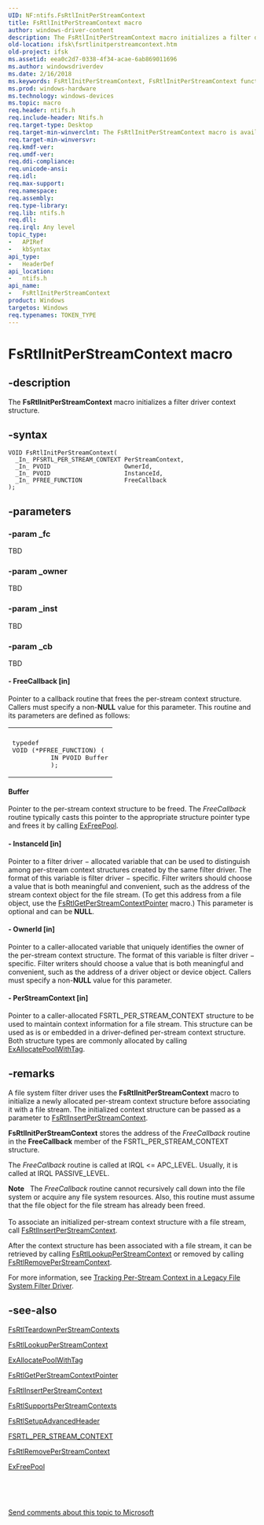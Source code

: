 ```yaml
---
UID: NF:ntifs.FsRtlInitPerStreamContext
title: FsRtlInitPerStreamContext macro
author: windows-driver-content
description: The FsRtlInitPerStreamContext macro initializes a filter driver context structure.
old-location: ifsk\fsrtlinitperstreamcontext.htm
old-project: ifsk
ms.assetid: eea0c2d7-0338-4f34-acae-6ab869011696
ms.author: windowsdriverdev
ms.date: 2/16/2018
ms.keywords: FsRtlInitPerStreamContext, FsRtlInitPerStreamContext function [Installable File System Drivers], fsrtlref_13a48f5e-d3e7-49fa-8c4c-bb2d061f2b2a.xml, ifsk.fsrtlinitperstreamcontext, ntifs/FsRtlInitPerStreamContext
ms.prod: windows-hardware
ms.technology: windows-devices
ms.topic: macro
req.header: ntifs.h
req.include-header: Ntifs.h
req.target-type: Desktop
req.target-min-winverclnt: The FsRtlInitPerStreamContext macro is available on Microsoft Windows XP and later, and on the Update Rollup for Windows 2000 Service Pack 4 (SP4).
req.target-min-winversvr: 
req.kmdf-ver: 
req.umdf-ver: 
req.ddi-compliance: 
req.unicode-ansi: 
req.idl: 
req.max-support: 
req.namespace: 
req.assembly: 
req.type-library: 
req.lib: ntifs.h
req.dll: 
req.irql: Any level
topic_type:
-	APIRef
-	kbSyntax
api_type:
-	HeaderDef
api_location:
-	ntifs.h
api_name:
-	FsRtlInitPerStreamContext
product: Windows
targetos: Windows
req.typenames: TOKEN_TYPE
---
```


# FsRtlInitPerStreamContext macro


## -description


The <b>FsRtlInitPerStreamContext</b> macro initializes a filter driver context structure. 


## -syntax


````
VOID FsRtlInitPerStreamContext(
  _In_ PFSRTL_PER_STREAM_CONTEXT PerStreamContext,
  _In_ PVOID                     OwnerId,
  _In_ PVOID                     InstanceId,
  _In_ PFREE_FUNCTION            FreeCallback
);
````


## -parameters




### -param _fc

TBD


### -param _owner

TBD


### -param _inst

TBD


### -param _cb

TBD






#### - FreeCallback [in]

Pointer to a callback routine that frees the per-stream context structure. Callers must specify a non-<b>NULL</b> value for this parameter. This routine and its parameters are defined as follows: 

<div class="code"><span codelanguage=""><table>
<tr>
<th></th>
</tr>
<tr>
<td>
<pre>typedef
VOID (*PFREE_FUNCTION) (
          IN PVOID Buffer
          );</pre>
</td>
</tr>
</table></span></div>




#### Buffer

Pointer to the per-stream context structure to be freed. The <i>FreeCallback</i> routine typically casts this pointer to the appropriate structure pointer type and frees it by calling <a href="..\wdm\nf-wdm-exfreepool.md">ExFreePool</a>. 


#### - InstanceId [in]

Pointer to a filter driver − allocated variable that can be used to distinguish among per-stream context structures created by the same filter driver. The format of this variable is filter driver − specific. Filter writers should choose a value that is both meaningful and convenient, such as the address of the stream context object for the file stream. (To get this address from a file object, use the <a href="..\ntifs\nf-ntifs-fsrtlgetperstreamcontextpointer.md">FsRtlGetPerStreamContextPointer</a> macro.) This parameter is optional and can be <b>NULL</b>. 


#### - OwnerId [in]

Pointer to a caller-allocated variable that uniquely identifies the owner of the per-stream context structure. The format of this variable is filter driver − specific. Filter writers should choose a value that is both meaningful and convenient, such as the address of a driver object or device object. Callers must specify a non-<b>NULL</b> value for this parameter. 


#### - PerStreamContext [in]

Pointer to a caller-allocated FSRTL_PER_STREAM_CONTEXT structure to be used to maintain context information for a file stream. This structure can be used as is or embedded in a driver-defined per-stream context structure. Both structure types are commonly allocated by calling <a href="..\wdm\nf-wdm-exallocatepoolwithtag.md">ExAllocatePoolWithTag</a>. 


## -remarks



A file system filter driver uses the <b>FsRtlInitPerStreamContext</b> macro to initialize a newly allocated per-stream context structure before associating it with a file stream. The initialized context structure can be passed as a parameter to <a href="..\ntifs\nf-ntifs-fsrtlinsertperstreamcontext.md">FsRtlInsertPerStreamContext</a>. 

<b>FsRtlInitPerStreamContext</b> stores the address of the <i>FreeCallback</i> routine in the <b>FreeCallback</b> member of the FSRTL_PER_STREAM_CONTEXT structure. 

The <i>FreeCallback</i> routine is called at IRQL &lt;= APC_LEVEL. Usually, it is called at IRQL PASSIVE_LEVEL. 

<div class="alert"><b>Note</b>    The <i>FreeCallback</i> routine cannot recursively call down into the file system or acquire any file system resources. Also, this routine must assume that the file object for the file stream has already been freed. </div>
<div> </div>
To associate an initialized per-stream context structure with a file stream, call <a href="..\ntifs\nf-ntifs-fsrtlinsertperstreamcontext.md">FsRtlInsertPerStreamContext</a>. 

After the context structure has been associated with a file stream, it can be retrieved by calling <a href="..\ntifs\nf-ntifs-fsrtllookupperstreamcontext.md">FsRtlLookupPerStreamContext</a> or removed by calling <a href="..\ntifs\nf-ntifs-fsrtlremoveperstreamcontext.md">FsRtlRemovePerStreamContext</a>. 

For more information, see <a href="https://msdn.microsoft.com/d908ee30-a433-460c-8c14-883702b4f810">Tracking Per-Stream Context in a Legacy File System Filter Driver</a>. 




## -see-also

<a href="..\ntifs\nf-ntifs-fsrtlteardownperstreamcontexts.md">FsRtlTeardownPerStreamContexts</a>



<a href="..\ntifs\nf-ntifs-fsrtllookupperstreamcontext.md">FsRtlLookupPerStreamContext</a>



<a href="..\wdm\nf-wdm-exallocatepoolwithtag.md">ExAllocatePoolWithTag</a>



<a href="..\ntifs\nf-ntifs-fsrtlgetperstreamcontextpointer.md">FsRtlGetPerStreamContextPointer</a>



<a href="..\ntifs\nf-ntifs-fsrtlinsertperstreamcontext.md">FsRtlInsertPerStreamContext</a>



<a href="https://msdn.microsoft.com/library/windows/hardware/ff547285">FsRtlSupportsPerStreamContexts</a>



<a href="..\ntifs\nf-ntifs-fsrtlsetupadvancedheader.md">FsRtlSetupAdvancedHeader</a>



<a href="..\ntifs\ns-ntifs-_fsrtl_per_stream_context.md">FSRTL_PER_STREAM_CONTEXT</a>



<a href="..\ntifs\nf-ntifs-fsrtlremoveperstreamcontext.md">FsRtlRemovePerStreamContext</a>



<a href="..\wdm\nf-wdm-exfreepool.md">ExFreePool</a>



 

 

<a href="mailto:wsddocfb@microsoft.com?subject=Documentation%20feedback [ifsk\ifsk]:%20FsRtlInitPerStreamContext function%20 RELEASE:%20(2/16/2018)&amp;body=%0A%0APRIVACY STATEMENT%0A%0AWe use your feedback to improve the documentation. We don't use your email address for any other purpose, and we'll remove your email address from our system after the issue that you're reporting is fixed. While we're working to fix this issue, we might send you an email message to ask for more info. Later, we might also send you an email message to let you know that we've addressed your feedback.%0A%0AFor more info about Microsoft's privacy policy, see http://privacy.microsoft.com/en-us/default.aspx." title="Send comments about this topic to Microsoft">Send comments about this topic to Microsoft</a>

